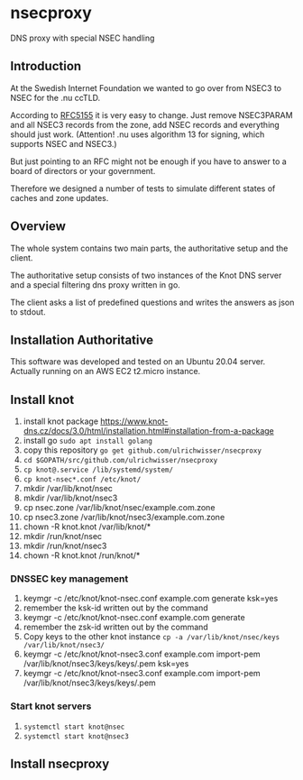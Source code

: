 # nsecproxy
DNS proxy with special NSEC handling

## Introduction
At the Swedish Internet Foundation we wanted to go over from NSEC3 to NSEC for the .nu ccTLD.

According to [RFC5155](https://tools.ietf.org/html/rfc5155#section-10.5) it is very easy
to change. Just remove NSEC3PARAM and all NSEC3 records from the zone, add NSEC records
and everything should just work. (Attention! .nu uses algorithm 13 for signing, which supports NSEC and NSEC3.)

But just pointing to an RFC might not be enough if you have to answer to a board
of directors or your government.

Therefore we designed a number of tests to simulate different states of caches and
zone updates.

## Overview
The whole system contains two main parts, the authoritative setup and the client.

The authoritative setup consists of two instances of the Knot DNS server and a
special filtering dns proxy written in go.

The client asks a list of predefined questions and writes the answers as json to stdout.

## Installation Authoritative
This software was developed and tested on an Ubuntu 20.04 server. Actually running on an AWS EC2 t2.micro instance.

## Install knot
1. install knot package https://www.knot-dns.cz/docs/3.0/html/installation.html#installation-from-a-package
1. install go `sudo apt install golang`
1. copy this repository `go get github.com/ulrichwisser/nsecproxy`
1. `cd $GOPATH/src/github.com/ulrichwisser/nsecproxy`
1. `cp knot@.service /lib/systemd/system/`
1. `cp knot-nsec*.conf /etc/knot/`
1. mkdir /var/lib/knot/nsec
1. mkdir /var/lib/knot/nsec3
1. cp nsec.zone /var/lib/knot/nsec/example.com.zone
1. cp nsec3.zone /var/lib/knot/nsec3/example.com.zone
1. chown -R knot.knot /var/lib/knot/*
1. mkdir /run/knot/nsec
1. mkdir /run/knot/nsec3
1. chown -R knot.knot /run/knot/*

### DNSSEC key management
1. keymgr -c /etc/knot/knot-nsec.conf example.com generate ksk=yes
1. remember the ksk-id written out by the command
1. keymgr -c /etc/knot/knot-nsec.conf example.com generate
1. remember the zsk-id written out by the command
1. Copy keys to the other knot instance `cp -a /var/lib/knot/nsec/keys /var/lib/knot/nsec3/`
1. keymgr -c /etc/knot/knot-nsec3.conf example.com import-pem /var/lib/knot/nsec3/keys/keys/<ksk-id>.pem ksk=yes
1. keymgr -c /etc/knot/knot-nsec3.conf example.com import-pem /var/lib/knot/nsec3/keys/keys/<zsk-id>.pem

### Start knot servers
1. `systemctl start knot@nsec`
1. `systemctl start knot@nsec3`

## Install nsecproxy
